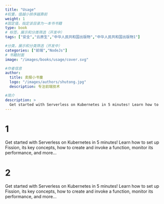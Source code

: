 ```yaml
---
title: "Usage"
#权重，值越小排序越靠前
weight: 1
#固定值，指定该目录为一本书书籍
type: book
# 标签，展示和分类筛选（开发中）
tags: ["安全","云原生","中华人民共和国出版物","中华人民共和国出版物1"]

#分类，展示和分类筛选（开发中）
categories: ["前端","NodeJs"]
# 书籍封面
image: "/images/books/usage/cover.svg"

#作者信息
author:
  title: 卖报小书童
  logo: "/images/authors/shutong.jpg"
  description: 专注前端技术

#简介
description: >
  Get started with Serverless on Kubernetes in 5 minutes! Learn how to set up Fission, its key concepts, how to create and invoke a function, monitor its performance, and more...
---
```

# 1
Get started with Serverless on Kubernetes in 5 minutes! Learn how to set up Fission, its key concepts, how to create and invoke a function, monitor its performance, and more...
# 2
Get started with Serverless on Kubernetes in 5 minutes! Learn how to set up Fission, its key concepts, how to create and invoke a function, monitor its performance, and more...
